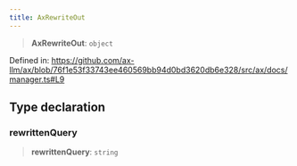 ```yaml
---
title: AxRewriteOut
---
```


> **AxRewriteOut**: `object`

Defined in: https://github.com/ax-llm/ax/blob/76f1e53f33743ee460569bb94d0bd3620db6e328/src/ax/docs/manager.ts#L9

## Type declaration

<a id="rewrittenQuery"></a>

### rewrittenQuery

> **rewrittenQuery**: `string`
